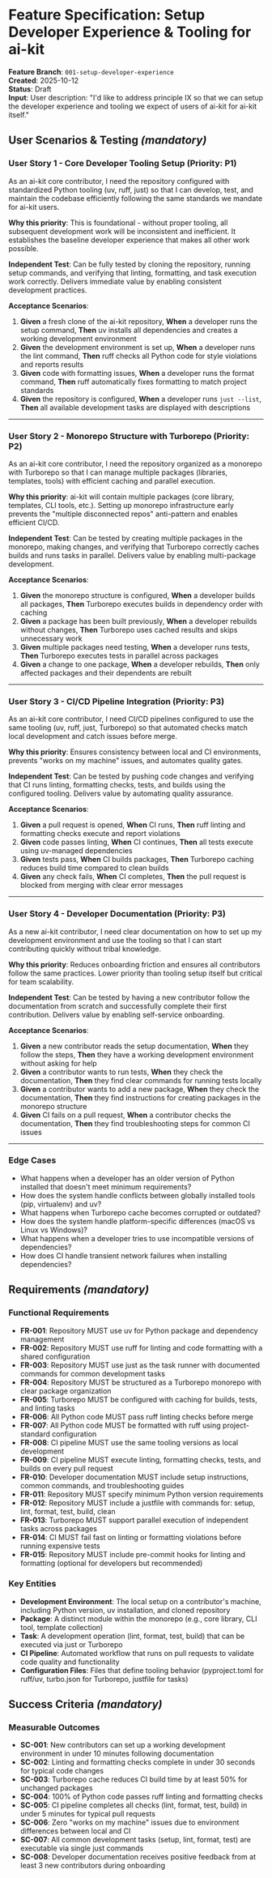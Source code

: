 # Feature Specification: Setup Developer Experience & Tooling for ai-kit

**Feature Branch**: `001-setup-developer-experience`  
**Created**: 2025-10-12  
**Status**: Draft  
**Input**: User description: "I'd like to address principle IX so that we can setup the developer experience and tooling we expect of users of ai-kit for ai-kit itself."

## User Scenarios & Testing *(mandatory)*

### User Story 1 - Core Developer Tooling Setup (Priority: P1)

As an ai-kit core contributor, I need the repository configured with standardized Python tooling (uv, ruff, just) so that I can develop, test, and maintain the codebase efficiently following the same standards we mandate for ai-kit users.

**Why this priority**: This is foundational - without proper tooling, all subsequent development work will be inconsistent and inefficient. It establishes the baseline developer experience that makes all other work possible.

**Independent Test**: Can be fully tested by cloning the repository, running setup commands, and verifying that linting, formatting, and task execution work correctly. Delivers immediate value by enabling consistent development practices.

**Acceptance Scenarios**:

1. **Given** a fresh clone of the ai-kit repository, **When** a developer runs the setup command, **Then** uv installs all dependencies and creates a working development environment
2. **Given** the development environment is set up, **When** a developer runs the lint command, **Then** ruff checks all Python code for style violations and reports results
3. **Given** code with formatting issues, **When** a developer runs the format command, **Then** ruff automatically fixes formatting to match project standards
4. **Given** the repository is configured, **When** a developer runs `just --list`, **Then** all available development tasks are displayed with descriptions

---

### User Story 2 - Monorepo Structure with Turborepo (Priority: P2)

As an ai-kit core contributor, I need the repository organized as a monorepo with Turborepo so that I can manage multiple packages (libraries, templates, tools) with efficient caching and parallel execution.

**Why this priority**: ai-kit will contain multiple packages (core library, templates, CLI tools, etc.). Setting up monorepo infrastructure early prevents the "multiple disconnected repos" anti-pattern and enables efficient CI/CD.

**Independent Test**: Can be tested by creating multiple packages in the monorepo, making changes, and verifying that Turborepo correctly caches builds and runs tasks in parallel. Delivers value by enabling multi-package development.

**Acceptance Scenarios**:

1. **Given** the monorepo structure is configured, **When** a developer builds all packages, **Then** Turborepo executes builds in dependency order with caching
2. **Given** a package has been built previously, **When** a developer rebuilds without changes, **Then** Turborepo uses cached results and skips unnecessary work
3. **Given** multiple packages need testing, **When** a developer runs tests, **Then** Turborepo executes tests in parallel across packages
4. **Given** a change to one package, **When** a developer rebuilds, **Then** only affected packages and their dependents are rebuilt

---

### User Story 3 - CI/CD Pipeline Integration (Priority: P3)

As an ai-kit core contributor, I need CI/CD pipelines configured to use the same tooling (uv, ruff, just, Turborepo) so that automated checks match local development and catch issues before merge.

**Why this priority**: Ensures consistency between local and CI environments, prevents "works on my machine" issues, and automates quality gates.

**Independent Test**: Can be tested by pushing code changes and verifying that CI runs linting, formatting checks, tests, and builds using the configured tooling. Delivers value by automating quality assurance.

**Acceptance Scenarios**:

1. **Given** a pull request is opened, **When** CI runs, **Then** ruff linting and formatting checks execute and report violations
2. **Given** code passes linting, **When** CI continues, **Then** all tests execute using uv-managed dependencies
3. **Given** tests pass, **When** CI builds packages, **Then** Turborepo caching reduces build time compared to clean builds
4. **Given** any check fails, **When** CI completes, **Then** the pull request is blocked from merging with clear error messages

---

### User Story 4 - Developer Documentation (Priority: P3)

As a new ai-kit contributor, I need clear documentation on how to set up my development environment and use the tooling so that I can start contributing quickly without tribal knowledge.

**Why this priority**: Reduces onboarding friction and ensures all contributors follow the same practices. Lower priority than tooling setup itself but critical for team scalability.

**Independent Test**: Can be tested by having a new contributor follow the documentation from scratch and successfully complete their first contribution. Delivers value by enabling self-service onboarding.

**Acceptance Scenarios**:

1. **Given** a new contributor reads the setup documentation, **When** they follow the steps, **Then** they have a working development environment without asking for help
2. **Given** a contributor wants to run tests, **When** they check the documentation, **Then** they find clear commands for running tests locally
3. **Given** a contributor wants to add a new package, **When** they check the documentation, **Then** they find instructions for creating packages in the monorepo structure
4. **Given** CI fails on a pull request, **When** a contributor checks the documentation, **Then** they find troubleshooting steps for common CI issues

---

### Edge Cases

- What happens when a developer has an older version of Python installed that doesn't meet minimum requirements?
- How does the system handle conflicts between globally installed tools (pip, virtualenv) and uv?
- What happens when Turborepo cache becomes corrupted or outdated?
- How does the system handle platform-specific differences (macOS vs Linux vs Windows)?
- What happens when a developer tries to use incompatible versions of dependencies?
- How does CI handle transient network failures when installing dependencies?

## Requirements *(mandatory)*

### Functional Requirements

- **FR-001**: Repository MUST use uv for Python package and dependency management
- **FR-002**: Repository MUST use ruff for linting and code formatting with a shared configuration
- **FR-003**: Repository MUST use just as the task runner with documented commands for common development tasks
- **FR-004**: Repository MUST be structured as a Turborepo monorepo with clear package organization
- **FR-005**: Turborepo MUST be configured with caching for builds, tests, and linting tasks
- **FR-006**: All Python code MUST pass ruff linting checks before merge
- **FR-007**: All Python code MUST be formatted with ruff using project-standard configuration
- **FR-008**: CI pipeline MUST use the same tooling versions as local development
- **FR-009**: CI pipeline MUST execute linting, formatting checks, tests, and builds on every pull request
- **FR-010**: Developer documentation MUST include setup instructions, common commands, and troubleshooting guides
- **FR-011**: Repository MUST specify minimum Python version requirements
- **FR-012**: Repository MUST include a justfile with commands for: setup, lint, format, test, build, clean
- **FR-013**: Turborepo MUST support parallel execution of independent tasks across packages
- **FR-014**: CI MUST fail fast on linting or formatting violations before running expensive tests
- **FR-015**: Repository MUST include pre-commit hooks for linting and formatting (optional for developers but recommended)

### Key Entities

- **Development Environment**: The local setup on a contributor's machine, including Python version, uv installation, and cloned repository
- **Package**: A distinct module within the monorepo (e.g., core library, CLI tool, template collection)
- **Task**: A development operation (lint, format, test, build) that can be executed via just or Turborepo
- **CI Pipeline**: Automated workflow that runs on pull requests to validate code quality and functionality
- **Configuration Files**: Files that define tooling behavior (pyproject.toml for ruff/uv, turbo.json for Turborepo, justfile for tasks)

## Success Criteria *(mandatory)*

### Measurable Outcomes

- **SC-001**: New contributors can set up a working development environment in under 10 minutes following documentation
- **SC-002**: Linting and formatting checks complete in under 30 seconds for typical code changes
- **SC-003**: Turborepo cache reduces CI build time by at least 50% for unchanged packages
- **SC-004**: 100% of Python code passes ruff linting and formatting checks
- **SC-005**: CI pipeline completes all checks (lint, format, test, build) in under 5 minutes for typical pull requests
- **SC-006**: Zero "works on my machine" issues due to environment differences between local and CI
- **SC-007**: All common development tasks (setup, lint, format, test) are executable via single just commands
- **SC-008**: Developer documentation receives positive feedback from at least 3 new contributors during onboarding
